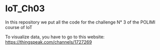 # IoT_Ch03
In this repository we put all the code for the challenge N° 3 of the POLIMI course of IoT

To visualize data, you have to go to this website:
https://thingspeak.com/channels/1727269
